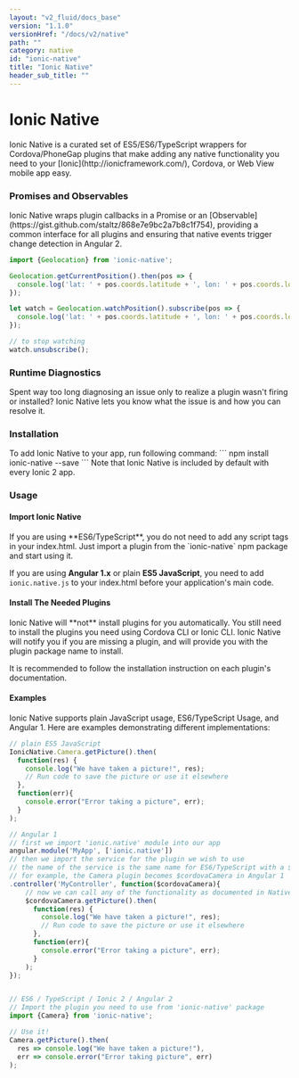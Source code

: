 ```yaml
---
layout: "v2_fluid/docs_base"
version: "1.1.0"
versionHref: "/docs/v2/native"
path: ""
category: native
id: "ionic-native"
title: "Ionic Native"
header_sub_title: ""
---
```


<h1 id="Overview">Ionic Native</h1>
Ionic Native is a curated set of ES5/ES6/TypeScript wrappers for Cordova/PhoneGap plugins that make adding any native functionality you need to your [Ionic](http://ionicframework.com/), Cordova, or Web View mobile app easy.

<h3 id="Promises_and_Observables">Promises and Observables</h3>
Ionic Native wraps plugin callbacks in a Promise or an [Observable](https://gist.github.com/staltz/868e7e9bc2a7b8c1f754), providing a common interface for all plugins and ensuring that native events trigger change detection in Angular 2.

```ts
import {Geolocation} from 'ionic-native';

Geolocation.getCurrentPosition().then(pos => { 
  console.log('lat: ' + pos.coords.latitude + ', lon: ' + pos.coords.longitude);
});

let watch = Geolocation.watchPosition().subscribe(pos => {
  console.log('lat: ' + pos.coords.latitude + ', lon: ' + pos.coords.longitude);
});

// to stop watching
watch.unsubscribe();
```

<h3 id="Runtime_Diagnostics">Runtime Diagnostics</h3>
Spent way too long diagnosing an issue only to realize a plugin wasn't firing or installed? Ionic Native lets you know what the issue is and how you can resolve it.

<h3 id="Installation">Installation</h3>
To add Ionic Native to your app, run following command: 
```
npm install ionic-native --save
```
Note that Ionic Native is included by default with every Ionic 2 app.

<h3 id="Usage">Usage</h3>

<h4 id="Importing_Ionic_Native">Import Ionic Native</h4>
If you are using **ES6/TypeScript**, you do not need to add any script tags in your index.html. Just import a plugin from the `ionic-native` npm package and start using it.

If you are using **Angular 1.x** or plain **ES5 JavaScript**, you need to add `ionic.native.js` to your index.html before your application's main code.

<h4 id="Install_Plugins_Needed">Install The Needed Plugins</h4>
Ionic Native will **not** install plugins for you automatically. You still need to install the plugins you need using Cordova CLI or Ionic CLI. Ionic Native will notify you if you are missing a plugin, and will provide you with the plugin package name to install.

It is recommended to follow the installation instruction on each plugin's documentation.

<h4 id="Using_Ionic_Native_Wrappers">Examples</h4>

Ionic Native supports plain JavaScript usage, ES6/TypeScript Usage, and Angular 1. Here are examples demonstrating different implementations:

```js
// plain ES5 JavaScript
IonicNative.Camera.getPicture().then(
  function(res) {
    console.log("We have taken a picture!", res);
    // Run code to save the picture or use it elsewhere
  },
  function(err){
    console.error("Error taking a picture", err);
  }
);

// Angular 1
// first we import 'ionic.native' module into our app
angular.module('MyApp', ['ionic.native'])
// then we import the service for the plugin we wish to use
// the name of the service is the same name for ES6/TypeScript with a $cordova prefix
// for example, the Camera plugin becomes $cordovaCamera in Angular 1
.controller('MyController', function($cordovaCamera){
    // now we can call any of the functionality as documented in Native docs
    $cordovaCamera.getPicture().then(
      function(res) {
        console.log("We have taken a picture!", res);
        // Run code to save the picture or use it elsewhere
      },
      function(err){
        console.error("Error taking a picture", err);
      }
    );
});


// ES6 / TypeScript / Ionic 2 / Angular 2
// Import the plugin you need to use from 'ionic-native' package
import {Camera} from 'ionic-native';

// Use it!
Camera.getPicture().then(
  res => console.log("We have taken a picture!"),
  err => console.error("Error taking picture", err)
);
```
